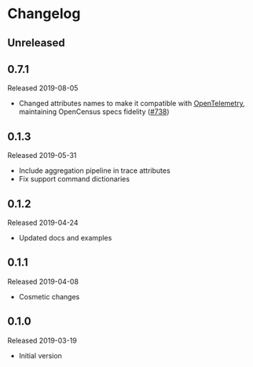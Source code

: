 # Changelog

## Unreleased

## 0.7.1
Released 2019-08-05

- Changed attributes names to make it compatible with
  [OpenTelemetry](https://github.com/open-telemetry/opentelemetry-specification/blob/master/specification/data-semantic-conventions.md),
  maintaining OpenCensus specs fidelity
  ([#738](https://github.com/census-instrumentation/opencensus-python/pull/738))

## 0.1.3
Released 2019-05-31

- Include aggregation pipeline in trace attributes
- Fix support command dictionaries

## 0.1.2
Released 2019-04-24

- Updated docs and examples

## 0.1.1
Released 2019-04-08

- Cosmetic changes

## 0.1.0
Released 2019-03-19

- Initial version
